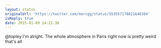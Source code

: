 ```yaml
---
layout: status
originalUrl: 'https://twitter.com/marcgg/status/553557178821648384'
isReply: true
date: 2015-01-09 14:21:30
---
```


@topley I'm alright. The whole atmosphere in Paris right now is pretty weird that's all
